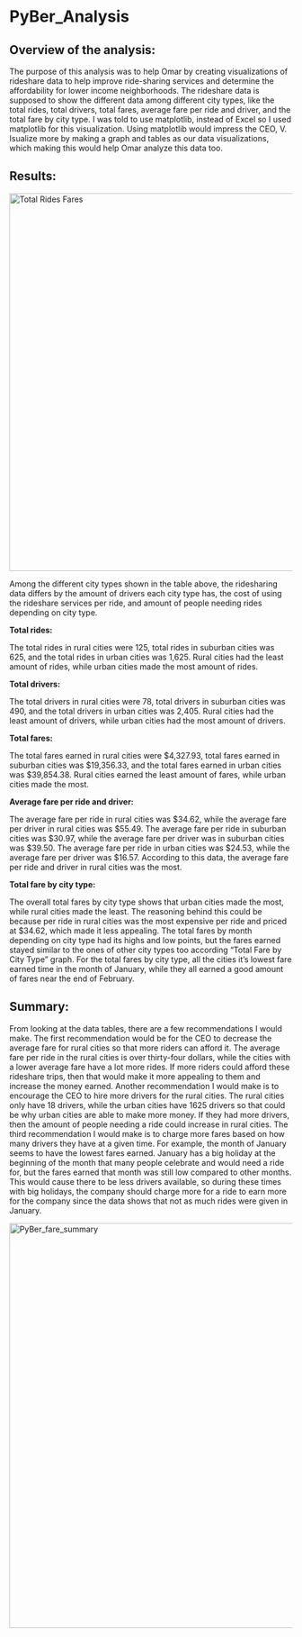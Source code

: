 # PyBer_Analysis
## Overview of the analysis:

The purpose of this analysis was to help Omar by creating visualizations of rideshare data to help improve ride-sharing services and determine the affordability for lower income neighborhoods. The rideshare data is supposed to show the different data among different city types, like the total rides, total drivers, total fares, average fare per ride and driver, and the total fare by city type. I was told to use matplotlib, instead of Excel so I used matplotlib for this visualization. Using matplotlib would impress the CEO, V. Isualize more by making a graph and tables as our data visualizations, which making this would help Omar analyze this data too.

## Results:

<img width="671" alt="Total Rides   Fares" src="https://user-images.githubusercontent.com/79742633/115177427-11d17900-a084-11eb-8f42-9f7e9ebb8423.png">

Among the different city types shown in the table above, the ridesharing data differs by the amount of drivers each city type has, the cost of using the rideshare services per ride, and amount of people needing rides depending on city type.

**Total rides:**

The total rides in rural cities were 125, total rides in suburban cities was 625, and the total rides in urban cities was 1,625. Rural cities had the least amount of rides, while urban cities made the most amount of rides.

**Total drivers:**

The total drivers in rural cities were 78, total drivers in suburban cities was 490, and the total drivers in urban cities was 2,405. Rural cities had the least amount of drivers, while urban cities had the most amount of drivers.

**Total fares:**

The total fares earned in rural cities were $4,327.93, total fares earned in suburban cities was $19,356.33, and the total fares earned in urban cities was $39,854.38. Rural cities earned the least amount of fares, while urban cities made the most.

**Average fare per ride and driver:**

The average fare per ride in rural cities was $34.62, while the average fare per driver in rural cities was $55.49. The average fare per ride in suburban cities was $30.97, while the average fare per driver was in suburban cities was $39.50. The average fare per ride in urban cities was $24.53, while the average fare per driver was $16.57. According to this data, the average fare per ride and driver in rural cities was the most. 

**Total fare by city type:**

The overall total fares by city type shows that urban cities made the most, while rural cities made the least. The reasoning behind this could be because per ride in rural cities was the most expensive per ride and priced at $34.62, which made it less appealing. The total fares by month depending on city type had its highs and low points, but the fares earned stayed similar to the ones of other city types too according “Total Fare by City Type” graph. For the total fares by city type, all the cities it’s lowest fare earned time in the month of January, while they all earned a good amount of fares near the end of February. 

## Summary:

From looking at the data tables, there are a few recommendations I would make. The first recommendation would be for the CEO to decrease the average fare for rural cities so that more riders can afford it. The average fare per ride in the rural cities is over thirty-four dollars, while the cities with a lower average fare have a lot more rides. If more riders could afford these rideshare trips, then that would make it more appealing to them and increase the money earned. Another recommendation I would make is to encourage the CEO to hire more drivers for the rural cities. The  rural cities only have 18 drivers, while the urban cities have 1625 drivers so that could be why urban cities are able to make more money. If they had more drivers, then the amount of people needing a ride could increase in rural cities. The third recommendation I would make is to charge more fares based on how many drivers they have at a given time. For example, the month of January seems to have the lowest fares earned. January has a big holiday at the beginning of the month that many people celebrate and would need a ride for, but the fares earned that month was still low compared to other months. This would cause there to be less drivers available, so during these times with big holidays, the company should charge more for a ride to earn more for the company since the data shows that not as much rides were given in January.

<img width="719" alt="PyBer_fare_summary" src="https://user-images.githubusercontent.com/79742633/115177151-76d89f00-a083-11eb-818b-da1b722b0376.png">
